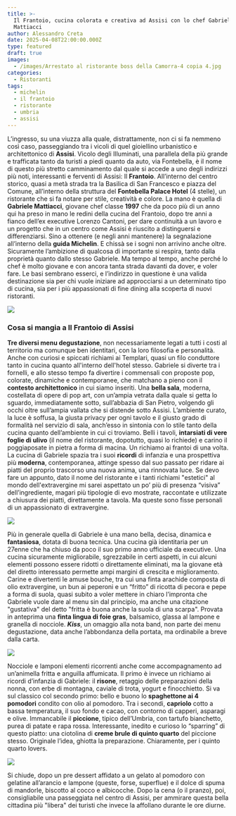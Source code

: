 ```yaml
---
title: >-
  Il Frantoio, cucina colorata e creativa ad Assisi con lo chef Gabriele
  Mattiacci
author: Alessandro Creta
date: 2025-04-08T22:00:00.000Z
type: featured
draft: true
images:
  - /images/Arrestato al ristorante boss della Camorra-4 copia 4.jpg
categories:
  - Ristoranti
tags:
  - michelin
  - il frantoio
  - ristorante
  - umbria
  - assisi
---
```


L’ingresso, su una viuzza alla quale, distrattamente, non ci si fa nemmeno così caso, passeggiando tra i vicoli di quel gioiellino urbanistico e architettonico di **Assisi**. Vicolo degli Illuminati, una parallela della più grande e trafficata tanto da turisti a piedi quanto da auto, via Fontebella, è il nome di questo più stretto camminamento dal quale si accede a uno degli indirizzi più noti, interessanti e ferventi di Assisi: Il **Frantoio**. All’interno del centro storico, quasi a metà strada tra la Basilica di San Francesco e piazza del Comune, all’interno della struttura del **Fontebella Palace Hotel** (4 stelle), un ristorante che si fa notare per stile, creatività e colore. La mano è quella di **Gabriele Mattiacci**, giovane chef classe **1997** che da poco più di un anno qui ha preso in mano le redini della cucina del Frantoio, dopo tre anni a fianco dell’ex executive Lorenzo Cantoni, per dare continuità a un lavoro e un progetto che in un centro come Assisi è riuscito a distinguersi e differenziarsi. Sino a ottenere (e negli anni mantenere) la segnalazione all’interno della **guida Michelin**. E chissà se i sogni non arrivino anche oltre. Sicuramente l’ambizione di qualcosa di importante si respira, tanto dalla proprietà quanto dallo stesso Gabriele. Ma tempo al tempo, anche perché lo chef è molto giovane e con ancora tanta strada davanti da dover, e voler fare. Le basi sembrano esserci, e l’indirizzo in questione è una valida destinazione sia per chi vuole iniziare ad approcciarsi a un determinato tipo di cucina, sia per i più appassionati di fine dining alla scoperta di nuovi ristoranti.

![](</images/il frantoio-sala-assisi.png>)

### Cosa si mangia a Il Frantoio di Assisi

**Tre diversi menu degustazione**, non necessariamente legati a tutti i costi al territorio ma comunque ben identitari, con la loro filosofia e personalità. Anche con curiosi e spiccati richiami ai Templari, quasi un filo conduttore tanto in cucina quanto all'interno dell'hotel stesso. Gabriele si diverte tra i fornelli, e allo stesso tempo fa divertire i commensali con proposte pop, colorate, dinamiche e contemporanee, che matchano a pieno con il **contesto architettonico** in cui siamo inseriti. Una **bella sala**, moderna, costellata di opere di pop art, con un’ampia vetrata dalla quale si getta lo sguardo, immediatamente sotto, sull’abbazia di San Pietro, volgendo gli occhi oltre sull’ampia vallata che si distende sotto Assisi. L’ambiente curato, la luce è soffusa, la giusta privacy per ogni tavolo e il giusto grado di formalità nel servizio di sala, anch’esso in sintonia con lo stile tanto della cucina quanto dell’ambiente in cui ci troviamo. Belli i tavoli, **intarsiati di vere foglie di ulivo** (il nome del ristorante, dopotutto, quasi lo richiede) e carino il poggiaposate in pietra a forma di macina. Un richiamo ai frantoi di una volta. La cucina di Gabriele spazia tra i suoi **ricordi** di infanzia e una prospettiva più **moderna**, contemporanea, attinge spesso dal suo passato per ridare ai piatti del proprio trascorso una nuova anima, una rinnovata luce. Se devo fare un appunto, dato il nome del ristorante e i tanti richiami "estetici" al mondo dell'extravergine mi sarei aspettato un po’ più di presenza “visiva” dell’ingrediente, magari più tipologie di evo mostrate, raccontate e utilizzate a chiusura dei piatti, direttamente a tavola. Ma queste sono fisse personali di un appassionato di extravergine. 

![](/images/lingua-foie-gras-kiss-frantoio-assisi.jpg)

Più in generale quella di Gabriele è una mano bella, decisa, dinamica e **fantasiosa**, dotata di buona tecnica. Una cucina già identitaria per un 27enne che ha chiuso da poco il suo primo anno ufficiale da executive. Una cucina sicuramente migliorabile, sgrezzabile in certi aspetti, in cui alcuni elementi possono essere ridotti o direttamente eliminati, ma la giovane età del diretto interessato permette ampi margini di crescita e miglioramento. Carine e divertenti le amuse bouche, tra cui una finta arachide composta di olio extravergine, un bun ai peperoni e un “fritto” di ricotta di pecora e pepe a forma di suola, quasi subito a voler mettere in chiaro l’impronta che Gabriele vuole dare al menu sin dal principio, ma anche una citazione "gustativa" del detto "fritta è buona anche la suola di una scarpa". Provata in anteprima una **finta lingua di foie gras**, balsamico, glassa al lampone e granella di nocciole. ***Kiss***, un omaggio alla nota band, non parte dei menu degustazione, data anche l’abbondanza della portata, ma ordinabile a breve dalla carta.

![](/images/Spaghetto-4-pomodori-frantoio-assisi.jpg)

Nocciole e lamponi elementi ricorrenti anche come accompagnamento ad un’animella fritta e anguilla affumicata. Il primo è invece un richiamo ai ricordi d’infanzia di Gabriele: il **risone**, retaggio delle preparazioni della nonna, con erbe di montagna, caviale di trota, yogurt e finocchietto. Si va sul classico col secondo primo: bello e buono lo **spaghettone ai 4 pomodori** condito con olio al pomodoro. Tra i secondi, **capriolo** cotto a bassa temperatura, il suo fondo e cacao, con contorno di capperi, asparagi e olive. Immancabile il **piccione**, tipico dell’Umbria, con tartufo bianchetto, purea di patate e rapa rossa. Interessante, inedito e curioso lo “sparring” di questo piatto: una ciotolina di **creme brule di quinto quarto** del piccione stesso. Originale l’idea, ghiotta la preparazione. Chiaramente, per i quinto quarto lovers.

![](</images/Arrestato al ristorante boss della Camorra-4 copia 5.jpg>)

Si chiude, dopo un pre dessert affidato a un gelato al pomodoro con gelatine all’arancio e lampone (queste, forse, superflue) e il dolce di spuma di mandorle, biscotto al cocco e albicocche. Dopo la cena (o il pranzo), poi, consigliabile una passeggiata nel centro di Assisi, per ammirare questa bella cittadina più "libera" dei turisti che invece la affollano durante le ore diurne.
